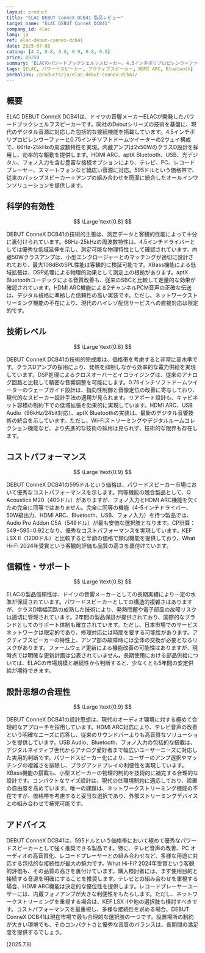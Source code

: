 ```yaml
---
layout: product
title: "ELAC DEBUT ConneX DCB41 製品レビュー"
target_name: "ELAC DEBUT ConneX DCB41"
company_id: elac
lang: ja
ref: elac-debut-connex-dcb41
date: 2025-07-08
rating: [4.2, 0.8, 0.8, 0.9, 0.8, 0.9]
price: 89250
summary: "ELACのパワードブックシェルフスピーカー。4.5インチポリプロピレンウーファーと0.75インチソフトドームツイーター搭載。HDMI ARC、Bluetooth、USB、フォノ入力を含む豊富な接続オプションが特徴。595ドルの価格で2x50WクラスDアンプを内蔵し、66Hz-25kHzの周波数特性を実現。What Hi-Fi? 2024年受賞製品として、優れたコストパフォーマンスを提供。"
tags: [ELAC, パワードスピーカー, アクティブスピーカー, HDMI ARC, Bluetooth]
permalink: /products/ja/elac-debut-connex-dcb41/
---
```


## 概要

ELAC DEBUT ConneX DCB41は、ドイツの音響メーカーELACが開発したパワードブックシェルフスピーカーです。同社のDebutシリーズの技術を基盤に、現代のデジタル音源に対応した包括的な接続機能を搭載しています。4.5インチポリプロピレンウーファーと0.75インチソフトドームツイーターの2ウェイ構成で、66Hz-25kHzの周波数特性を実現。内蔵アンプは2x50WのクラスD設計を採用し、効率的な駆動を提供します。HDMI ARC、aptX Bluetooth、USB、光デジタル、フォノ入力を含む豊富な接続オプションにより、テレビ、PC、レコードプレーヤー、スマートフォンなど幅広い音源に対応。595ドルという価格帯で、従来のパッシブスピーカー＋アンプの組み合わせを簡潔に統合したオールインワンソリューションを提供します。

## 科学的有効性

$$ \Large \text{0.8} $$

DEBUT ConneX DCB41の技術的主張は、測定データと客観的性能によって十分に裏付けられています。66Hz-25kHzの周波数特性は、4.5インチドライバーとしては優秀な低域延伸を示し、測定可能な物理特性として確認されています。内蔵50Wクラスアンプは、小型エンクロージャーとのマッチングが適切に設計されており、最大108dBのSPL性能は客観的に検証可能です。XBass機能による低域拡張は、DSP処理による物理的効果として測定上の根拠があります。aptX Bluetoothコーデックによる音質改善も、従来のSBCと比較して定量的な効果が確認されています。HDMI ARC機能による2チャンネルPCM音声の正確な伝送は、デジタル規格に準拠した信頼性の高い実装です。ただし、ネットワークストリーミング機能の不在により、現代のハイレゾ配信サービスへの直接対応は限定的です。

## 技術レベル

$$ \Large \text{0.8} $$

DEBUT ConneX DCB41の技術的完成度は、価格帯を考慮すると非常に高水準です。クラスDアンプの採用により、発熱を抑制しながら効率的な電力供給を実現しています。DSP処理によるクロスオーバーとイコライジングは、従来のアナログ回路と比較して精密な音響調整を可能にします。0.75インチソフトドームツイーターのウェーブガイド設計は、指向性制御と音像定位の改善に寄与しており、現代的なスピーカー設計手法の適用が見られます。リアポート設計も、キャビネット容積の制約下での低域拡張を効果的に実現しています。HDMI ARC、USB Audio（96kHz/24bit対応）、aptX Bluetoothの実装は、最新のデジタル音響技術の統合を示しています。ただし、Wi-Fiストリーミングやデジタルルームコレクション機能など、より先進的な技術の採用は見られず、技術的な限界も存在します。

## コストパフォーマンス

$$ \Large \text{0.9} $$

DEBUT ConneX DCB41の595ドルという価格は、パワードスピーカー市場において優秀なコストパフォーマンスを示します。同等機能の競合製品として、Q Acoustics M20（400ドル）がありますが、フォノ入力とHDMI ARC機能を欠くため完全に同等ではありません。完全に同等の機能（4-5インチドライバー、50W級出力、HDMI ARC、Bluetooth、USB、フォノ入力）を持つ製品では、Audio Pro Addon C5A（549ドル）が最も安価な選択肢となります。CP計算：549÷595=0.92となり、優秀なコストパフォーマンスを実現しています。KEF LSX II（1200ドル）と比較すると半額の価格で類似機能を提供しており、What Hi-Fi 2024年受賞という客観的評価も品質の高さを裏付けています。

## 信頼性・サポート

$$ \Large \text{0.8} $$

ELACの製品信頼性は、ドイツの音響メーカーとしての長期実績により一定の水準が保証されています。パワードスピーカーとしての構造的複雑さはありますが、クラスD増幅回路の成熟した技術により、発熱問題や電子部品の故障リスクは適切に管理されています。2年間の製品保証が提供されており、国際的なブランドとしてのサポート体制も確立されています。ただし、日本市場でのサービスネットワークは限定的であり、修理対応には時間を要する可能性があります。アクティブスピーカーの特性上、アンプ部の故障時には全体の交換が必要となるリスクがあります。ファームウェア更新による機能改善の可能性はありますが、現時点では明確な更新計画は公表されていません。長期使用における部品供給については、ELACの市場規模と継続性から判断すると、少なくとも5年間の安定供給が期待できます。

## 設計思想の合理性

$$ \Large \text{0.9} $$

DEBUT ConneX DCB41の設計思想は、現代のオーディオ環境に対する極めて合理的なアプローチを採用しています。HDMI ARC対応により、テレビ音声の改善という明確なニーズに応答し、従来のサウンドバーよりも高音質なソリューションを提供しています。USB Audio、Bluetooth、フォノ入力の包括的な搭載は、デジタルネイティブ世代からアナログ愛好者まで幅広いユーザーニーズに対応した実用的判断です。パワードスピーカー化により、ユーザーのアンプ選択やマッチングの複雑さを排除し、プラグアンドプレイの利便性を実現しています。XBass機能の搭載も、小型スピーカーの物理的制約を技術的に補完する合理的な設計です。コンパクトなサイズ設計は、現代の住環境制約に適応しており、設置の自由度を高めています。唯一の課題は、ネットワークストリーミング機能の不在ですが、価格帯を考慮すると妥当な選択であり、外部ストリーミングデバイスとの組み合わせで補完可能です。

## アドバイス

DEBUT ConneX DCB41は、595ドルという価格帯において極めて優秀なパワードスピーカーとして強く推奨できる製品です。特に、テレビ音声の改善、PC オーディオの高音質化、レコードプレーヤーとの組み合わせなど、多様な用途に対応する包括的な接続性が最大の魅力です。What Hi-Fi? 2024年受賞という客観的評価も、その品質の高さを裏付けています。購入検討者には、まず使用目的と接続する音源を明確にすることを推奨します。テレビとの組み合わせを重視する場合、HDMI ARC機能は決定的な優位性を提供します。レコードプレーヤーユーザーには、内蔵フォノアンプが大きな利便性をもたらします。ただし、ネットワークストリーミングを重視する場合は、KEF LSX IIや他の選択肢も検討すべきです。コストパフォーマンスを最重視し、多様な接続性を求める場合、DEBUT ConneX DCB41は現在市場で最も合理的な選択肢の一つです。設置場所の制約が大きい環境でも、そのコンパクトさと優秀な音質のバランスは、長期間の満足度を提供するでしょう。

(2025.7.8)